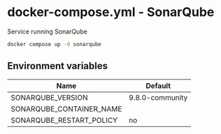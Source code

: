 # docker-compose.yml - SonarQube

Service running SonarQube

```bash
docker compose up -d sonarqube
```

## Environment variables

| **Name**                 | **Default**     |
| ------------------------ | --------------- |
| SONARQUBE_VERSION        | 9.8.0-community |
| SONARQUBE_CONTAINER_NAME |                 |
| SONARQUBE_RESTART_POLICY | no              |

